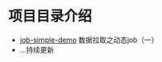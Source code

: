 # 项目目录介绍

 -  [job-simple-demo](https://blog.csdn.net/weixin_28727189/article/details/117390897) 数据拉取之动态job（一）
 - ...持续更新
